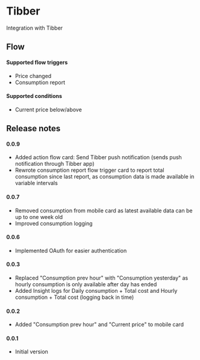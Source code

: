 # Tibber

Integration with Tibber

## Flow

#### Supported flow triggers
- Price changed
- Consumption report

#### Supported conditions
- Current price below/above  

## Release notes

#### 0.0.9
- Added action flow card: Send Tibber push notification (sends push notification through Tibber app)
- Rewrote consumption report flow trigger card to report total consumption since last report, as consumption data is made available in variable intervals

#### 0.0.7
- Removed consumption from mobile card as latest available data can be up to one week old
- Improved consumption logging

#### 0.0.6
- Implemented OAuth for easier authentication 

#### 0.0.3
- Replaced "Consumption prev hour" with "Consumption yesterday" as hourly consumption is only available after day has ended
- Added Insight logs for Daily consumption + Total cost and Hourly consumption + Total cost (logging back in time)

#### 0.0.2
- Added "Consumption prev hour" and "Current price" to mobile card   

#### 0.0.1
- Initial version 